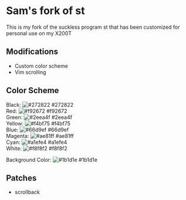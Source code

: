 # Sam's fork of st

This is my fork of the suckless program st that has been customized
for personal use on my X200T

## Modifications 

- Custom color scheme
- Vim scrolling

## Color Scheme

Black: ![#272822](https://via.placeholder.com/15/272822/000000?text=+) #272822  
Red: ![#f92672](https://via.placeholder.com/15/f92672/000000?text=+) #f92672  
Green: ![#2eea4f](https://via.placeholder.com/15/2eea4f/000000?text=+) #2eea4f  
Yellow: ![#f4bf75](https://via.placeholder.com/15/f4bf75/000000?text=+) #f4bf75  
Blue: ![#66d9ef](https://via.placeholder.com/15/66d9ef/000000?text=+) #66d9ef  
Magenta: ![#ae81ff](https://via.placeholder.com/15/ae81ff/000000?text=+) #ae81ff  
Cyan: ![#a1efe4](https://via.placeholder.com/15/a1efe4/000000?text=+) #a1efe4  
White: ![#f8f8f2](https://via.placeholder.com/15/f8f8f2/000000?text=+) #f8f8f2  

Background Color: ![#1b1d1e](https://via.placeholder.com/15/1b1d1e/000000?text=+) #1b1d1e  

## Patches

- scrollback
